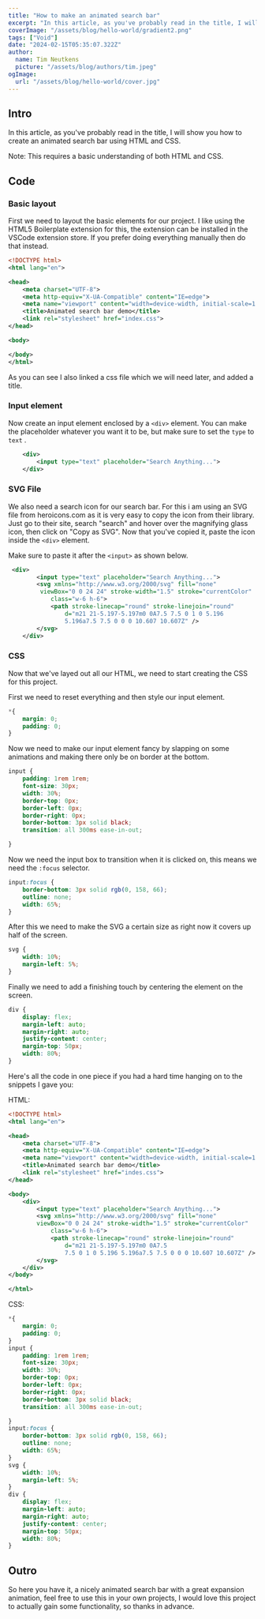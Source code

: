 ```yaml
---
title: "How to make an animated search bar"
excerpt: "In this article, as you've probably read in the title, I will show you how to create an animated search bar using HTML and CSS."
coverImage: "/assets/blog/hello-world/gradient2.png"
tags: ["Void"]
date: "2024-02-15T05:35:07.322Z"
author:
  name: Tim Neutkens
  picture: "/assets/blog/authors/tim.jpeg"
ogImage:
  url: "/assets/blog/hello-world/cover.jpg"
---
```


## Intro

In this article, as you've probably read in the title, I will show you how to create an animated search bar using HTML and CSS.

Note: This requires a basic understanding of both HTML and CSS.

## Code

### Basic layout

First we need to layout the basic elements for our project. I like using the HTML5 Boilerplate extension for this, the extension can be installed in the VSCode extension store. If you prefer doing everything manually then do that instead.

```xml
<!DOCTYPE html>
<html lang="en">

<head>
    <meta charset="UTF-8">
    <meta http-equiv="X-UA-Compatible" content="IE=edge">
    <meta name="viewport" content="width=device-width, initial-scale=1.0">
    <title>Animated search bar demo</title>
    <link rel="stylesheet" href="index.css">
</head>

<body>

</body>
</html>
```

As you can see I also linked a css file which we will need later, and added a title.

### Input element

Now create an input element enclosed by a `<div>` element. You can make the placeholder whatever you want it to be, but make sure to set the `type` to `text` .

```xml
    <div>
        <input type="text" placeholder="Search Anything...">
    </div>
```

### SVG File

We also need a search icon for our search bar. For this i am using an SVG file from heroicons.com as it is very easy to copy the icon from their library. Just go to their site, search "search" and hover over the magnifying glass icon, then click on "Copy as SVG". Now that you've copied it, paste the icon inside the `<div>` element.

Make sure to paste it after the `<input>` as shown below.

```xml
 <div>
        <input type="text" placeholder="Search Anything...">
        <svg xmlns="http://www.w3.org/2000/svg" fill="none"
         viewBox="0 0 24 24" stroke-width="1.5" stroke="currentColor"
            class="w-6 h-6">
            <path stroke-linecap="round" stroke-linejoin="round"
                d="m21 21-5.197-5.197m0 0A7.5 7.5 0 1 0 5.196 
                5.196a7.5 7.5 0 0 0 10.607 10.607Z" />
        </svg>
    </div>
```

### CSS

Now that we've layed out all our HTML, we need to start creating the CSS for this project.

First we need to reset everything and then style our input element.

```css
*{
    margin: 0;
    padding: 0;
}
```

Now we need to make our input element fancy by slapping on some animations and making there only be on border at the bottom.

```css
input {
    padding: 1rem 1rem;
    font-size: 30px;
    width: 30%;
    border-top: 0px;
    border-left: 0px;
    border-right: 0px;
    border-bottom: 3px solid black;
    transition: all 300ms ease-in-out;

}
```

Now we need the input box to transition when it is clicked on, this means we need the `:focus` selector.

```css
input:focus {
    border-bottom: 3px solid rgb(0, 158, 66);
    outline: none;
    width: 65%;
}
```

After this we need to make the SVG a certain size as right now it covers up half of the screen.

```css
svg {
    width: 10%;
    margin-left: 5%;
}
```

Finally we need to add a finishing touch by centering the element on the screen.

```css
div {
    display: flex;
    margin-left: auto;
    margin-right: auto;
    justify-content: center;
    margin-top: 50px;
    width: 80%;
}
```

Here's all the code in one piece if you had a hard time hanging on to the snippets I gave you:

HTML:

```xml
<!DOCTYPE html>
<html lang="en">

<head>
    <meta charset="UTF-8">
    <meta http-equiv="X-UA-Compatible" content="IE=edge">
    <meta name="viewport" content="width=device-width, initial-scale=1.0">
    <title>Animated search bar demo</title>
    <link rel="stylesheet" href="indes.css">
</head>

<body>
    <div>
        <input type="text" placeholder="Search Anything...">
        <svg xmlns="http://www.w3.org/2000/svg" fill="none" 
        viewBox="0 0 24 24" stroke-width="1.5" stroke="currentColor"
            class="w-6 h-6">
            <path stroke-linecap="round" stroke-linejoin="round"
                d="m21 21-5.197-5.197m0 0A7.5 
                7.5 0 1 0 5.196 5.196a7.5 7.5 0 0 0 10.607 10.607Z" />
        </svg>
    </div>
</body>

</html>
```

CSS:

```css
*{
    margin: 0;
    padding: 0;
}
input {
    padding: 1rem 1rem;
    font-size: 30px;
    width: 30%;
    border-top: 0px;
    border-left: 0px;
    border-right: 0px;
    border-bottom: 3px solid black;
    transition: all 300ms ease-in-out;

}
input:focus {
    border-bottom: 3px solid rgb(0, 158, 66);
    outline: none;
    width: 65%;
}
svg {
    width: 10%;
    margin-left: 5%;
}
div {
    display: flex;
    margin-left: auto;
    margin-right: auto;
    justify-content: center;
    margin-top: 50px;
    width: 80%;
}
```

## Outro

So here you have it, a nicely animated search bar with a great expansion animation, feel free to use this in your own projects, I would love this project to actually gain some functionality, so thanks in advance.